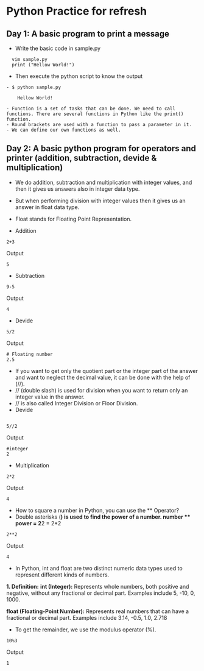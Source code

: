 # Python Practice for refresh 

## Day 1: A basic program to print a message

- Write the basic code in sample.py
```  
  vim sample.py
  print ("Hellow World!")
```
- Then execute the python script to know the output
```
- $ python sample.py

    Hellow World!
```
```
- Function is a set of tasks that can be done. We need to call functions. There are several functions in Python like the print() function.
- Round brackets are used with a function to pass a parameter in it.
- We can define our own functions as well.
```


## Day 2: A basic python program for operators and printer (addition, subtraction, devide & multiplication)

- We do addition, subtraction and multiplication with integer values, and then it gives us answers also in integer data type.
- But when performing division with integer values then it gives us an answer in float data type.
- Float stands for Floating Point Representation.

- Addition 
```
2+3
```
 Output 

```
5
```

- Subtraction 
```
9-5
```
 Output 

```
4
```
- Devide

```
5/2
```
 Output 

```
# Floating number
2.5 
```


- If you want to get only the quotient part or the integer part of the answer and want to neglect the decimal value, it can be done with the help of (//).
- // (double slash) is used for division when you want to return only an integer value in the answer.
- // is also called Integer Division or Floor Division.
- Devide


```

5//2
```
 Output 

```
#integer
2
```
- Multiplication

```
2*2
```
 Output 

```
4
```

- How to square a number in Python, you can use the ** Operator?
- Double asterisks (**) is used to find the power of a number. 
        number ** power =  2**2 = 2*2

```
2**2

```
 Output

```
4
```

- In Python, int and float are two distinct numeric data types used to represent different kinds of numbers.
  
**1. Definition:**
**int (Integer):**
Represents whole numbers, both positive and negative, without any fractional or decimal part. Examples include 5, -10, 0, 1000.

**float (Floating-Point Number):**
Represents real numbers that can have a fractional or decimal part. Examples include 3.14, -0.5, 1.0, 2.718


- To get the remainder, we use the modulus operator (%).

```
10%3
```
 Output 

```
1
```

